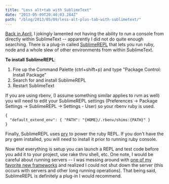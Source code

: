```yaml
---
title: "Less alt+tab with SublimeText"
date: "2013-05-09T20:40:03.284Z"
path: "/blog/2013/05/09/less-alt-plus-tab-with-sublimetext/"
---
```


[Back in April](http://ryanlanciaux.github.io/blog/2013/04/13/sublime-text-on-ubuntu/), I jokingly lamented not having the ability to run a console from directly within SublimeText -- apparently I did not do quite enough searching. There is a plug-in called [SublimeREPL](https://github.com/wuub/SublimeREPL) that lets you run ruby, node and a whole slew of other environments from within SublimeText.

**To install SublimeREPL**:

1. Fire up the Command Palette (ctrl+shift+p) and type "Package Control: Install Package"
1. Search for and install SublimeREPL
1. Restart SublimeText

If you are using rbenv, (I assume something similar applies to rvm as well) you will need to edit your SublimeREPL settings (Preferences -> Package Settings -> SublimeREPL -> Settings - User) so your rbenv ruby is used.

```
{
  "default_extend_env": { "PATH": "{HOME}/.rbenv/shims:{PATH}" }
}
```

Finally, SublimeREPL uses [pry](https://github.com/pry/pry) to power the ruby REPL. If you don't have the pry gem installed, you will need to install it prior to running ruby console.

Now that everything is setup you can launch a REPL and test code before you  add it to your project, use rake thru shell, etc. One note, I would be careful about running servers -- I was messing around with [one of my favorite new frameworks](http://www.sailsjs.com) and realized I could not shut down the server (this occurs with servers and other long running operations). That being said, SublimeREPL is definitely a plug-in I would recommend.

